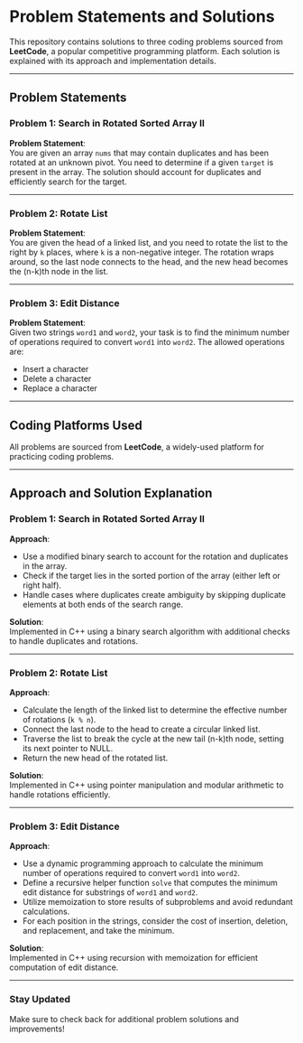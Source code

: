 # Problem Statements and Solutions

This repository contains solutions to three coding problems sourced from **LeetCode**, a popular competitive programming platform. Each solution is explained with its approach and implementation details.

---

## Problem Statements

### Problem 1: Search in Rotated Sorted Array II
**Problem Statement**:  
You are given an array `nums` that may contain duplicates and has been rotated at an unknown pivot. You need to determine if a given `target` is present in the array. The solution should account for duplicates and efficiently search for the target.

---

### Problem 2: Rotate List
**Problem Statement**:  
You are given the head of a linked list, and you need to rotate the list to the right by `k` places, where `k` is a non-negative integer. The rotation wraps around, so the last node connects to the head, and the new head becomes the (n-k)th node in the list.

---

### Problem 3: Edit Distance
**Problem Statement**:  
Given two strings `word1` and `word2`, your task is to find the minimum number of operations required to convert `word1` into `word2`. The allowed operations are:
- Insert a character
- Delete a character
- Replace a character

---

## Coding Platforms Used
All problems are sourced from **LeetCode**, a widely-used platform for practicing coding problems.

---

## Approach and Solution Explanation

### Problem 1: Search in Rotated Sorted Array II
**Approach**:
- Use a modified binary search to account for the rotation and duplicates in the array.
- Check if the target lies in the sorted portion of the array (either left or right half).
- Handle cases where duplicates create ambiguity by skipping duplicate elements at both ends of the search range.

**Solution**:  
Implemented in C++ using a binary search algorithm with additional checks to handle duplicates and rotations.

---

### Problem 2: Rotate List
**Approach**:
- Calculate the length of the linked list to determine the effective number of rotations (`k % n`).
- Connect the last node to the head to create a circular linked list.
- Traverse the list to break the cycle at the new tail (n-k)th node, setting its next pointer to NULL.
- Return the new head of the rotated list.

**Solution**:  
Implemented in C++ using pointer manipulation and modular arithmetic to handle rotations efficiently.

---

### Problem 3: Edit Distance
**Approach**:
- Use a dynamic programming approach to calculate the minimum number of operations required to convert `word1` into `word2`.
- Define a recursive helper function `solve` that computes the minimum edit distance for substrings of `word1` and `word2`.
- Utilize memoization to store results of subproblems and avoid redundant calculations.
- For each position in the strings, consider the cost of insertion, deletion, and replacement, and take the minimum.

**Solution**:  
Implemented in C++ using recursion with memoization for efficient computation of edit distance.

---

### Stay Updated
Make sure to check back for additional problem solutions and improvements!
